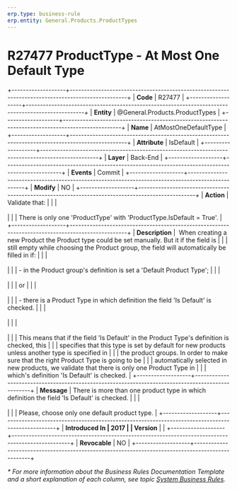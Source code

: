 ```yaml
---
erp.type: business-rule
erp.entity: General.Products.ProductTypes
---
```


# R27477 ProductType - At Most One Default Type
+-------------------+--------------------------------------------------------------------------------------------------+
| **Code**          | R27477                                                                                           |
+-------------------+--------------------------------------------------------------------------------------------------+
| **Entity**        | @General.Products.ProductTypes                                                                   |
+-------------------+--------------------------------------------------------------------------------------------------+
| **Name**          | AtMostOneDefaultType                                                                             |
+-------------------+--------------------------------------------------------------------------------------------------+
| **Attribute**     | IsDefault                                                                                        |
+-------------------+--------------------------------------------------------------------------------------------------+
| **Layer**         | Back-End                                                                                         |
+-------------------+--------------------------------------------------------------------------------------------------+
| **Events**        | Commit                                                                                           |
+-------------------+--------------------------------------------------------------------------------------------------+
| **Modify**        | NO                                                                                               |
+-------------------+--------------------------------------------------------------------------------------------------+
| **Action**        | Validate that:                                                                                   |
|                   | <br/><br/>                                                                                       |
|                   | There is only one \'ProductType\' with \'ProductType.IsDefault = True\'.                         |
+-------------------+--------------------------------------------------------------------------------------------------+
| **Description**   |  When creating a new Product the Product type could be set manually. But it if the field is      |
|                   | still empty while choosing the Product group, the field will automatically be filled in if:      |
|                   | <br/><br/>                                                                                       |
|                   | -    in the Product group\'s definition is set a \'Default Product Type\';                       |
|                   | <br/><br/>                                                                                       |
|                   | or                                                                                               |
|                   | <br/><br/>                                                                                       |
|                   | -   there is a Product Type in which definition the field \'Is Default\' is checked.             |
|                   | <br/><br/>                                                                                       |
|                   | <br/><br/>                                                                                       |
|                   | This means that if the field \'Is Default\' in the Product Type\'s definition is checked, this   |
|                   | specifies that this type is set by default for new products unless another type is specified in  |
|                   | the product groups. In order to make sure that the right Product Type is going to be             |
|                   | automatically selected in new products, we validate that there is only one Product Type in       |
|                   | which\'s definition \'Is Default\' is checked.                                                   |
+-------------------+--------------------------------------------------------------------------------------------------+
| **Message**       | Тhere is more than one product type in which definition the field \'Is Default\' is checked.     |
|                   | <br/><br/>                                                                                       |
|                   | Please, choose only one default product type.                                                    |
+-------------------+--------------------------------------------------------------------------------------------------+
| **Introduced In   | 2017                                                                                             |
| Version**         |                                                                                                  |
+-------------------+--------------------------------------------------------------------------------------------------+
| **Revocable**     | NO                                                                                               |
+-------------------+--------------------------------------------------------------------------------------------------+

*\* For more information about the Business Rules Documentation Template and a short explanation of each column, see
topic [System Business Rules](../templates/template-description-system-business-rules.md).*
